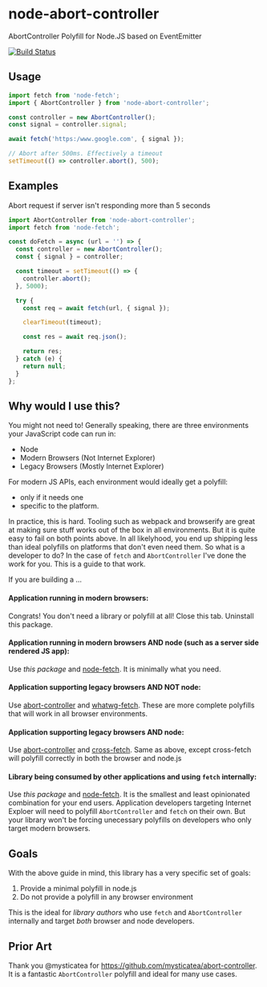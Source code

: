 # node-abort-controller

AbortController Polyfill for Node.JS based on EventEmitter

[![Build Status](https://dev.azure.com/stfaul/node-abort-controller/_apis/build/status/southpolesteve.node-abort-controller?branchName=master)](https://dev.azure.com/stfaul/node-abort-controller/_build/latest?definitionId=3&branchName=master)

## Usage

```javascript
import fetch from 'node-fetch';
import { AbortController } from 'node-abort-controller';

const controller = new AbortController();
const signal = controller.signal;

await fetch('https:/www.google.com', { signal });

// Abort after 500ms. Effectively a timeout
setTimeout(() => controller.abort(), 500);
```

## Examples
Abort request if server isn't responding more than 5 seconds
```javascript
import AbortController from 'node-abort-controller';
import fetch from 'node-fetch';

const doFetch = async (url = '') => {
  const controller = new AbortController();
  const { signal } = controller;

  const timeout = setTimeout(() => {
    controller.abort();
  }, 5000);

  try {
    const req = await fetch(url, { signal });

    clearTimeout(timeout);

    const res = await req.json();

    return res;
  } catch (e) {
    return null;
  }
};
```

## Why would I use this?

You might not need to! Generally speaking, there are three environments your JavaScript code can run in:

- Node
- Modern Browsers (Not Internet Explorer)
- Legacy Browsers (Mostly Internet Explorer)

For modern JS APIs, each environment would ideally get a polyfill:

- only if it needs one
- specific to the platform.

In practice, this is hard. Tooling such as webpack and browserify are great at making sure stuff works out of the box in all environments. But it is quite easy to fail on both points above. In all likelyhood, you end up shipping less than ideal polyfills on platforms that don't even need them. So what is a developer to do? In the case of `fetch` and `AbortController` I've done the work for you. This is a guide to that work.

If you are building a ...

#### Application running in modern browsers:

Congrats! You don't need a library or polyfill at all! Close this tab. Uninstall this package.

#### Application running in modern browsers AND node (such as a server side rendered JS app):

Use _this package_ and [node-fetch](https://www.npmjs.com/package/node-fetch). It is minimally what you need.

#### Application supporting legacy browsers AND NOT node:

Use [abort-controller](https://www.npmjs.com/package/abort-controller) and [whatwg-fetch](https://www.npmjs.com/package/whatwg-fetch). These are more complete polyfills that will work in all browser environments.

#### Application supporting legacy browsers AND node:

Use [abort-controller](https://www.npmjs.com/package/abort-controller) and [cross-fetch](https://www.npmjs.com/package/cross-fetch). Same as above, except cross-fetch will polyfill correctly in both the browser and node.js

#### Library being consumed by other applications and using `fetch` internally:

Use _this package_ and [node-fetch](https://www.npmjs.com/package/node-fetch). It is the smallest and least opinionated combination for your end users. Application developers targeting Internet Exploer will need to polyfill `AbortController` and `fetch` on their own. But your library won't be forcing unecessary polyfills on developers who only target modern browsers.

## Goals

With the above guide in mind, this library has a very specific set of goals:

1. Provide a minimal polyfill in node.js
2. Do not provide a polyfill in any browser environment

This is the ideal for _library authors_ who use `fetch` and `AbortController` internally and target _both_ browser and node developers.

## Prior Art

Thank you @mysticatea for https://github.com/mysticatea/abort-controller. It is a fantastic `AbortController` polyfill and ideal for many use cases.
